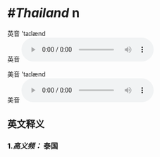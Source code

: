 # ***\#Thailand*** n
英音 'taɪlænd  
英音
<audio src="./media/Thailand1.aac" controls="controls"></audio>

美音 'taɪlænd  
美音
<audio src="./media/Thailand.aac" controls="controls"></audio>



  

英文释义
---
### 1.*高义频：* **泰国**  


